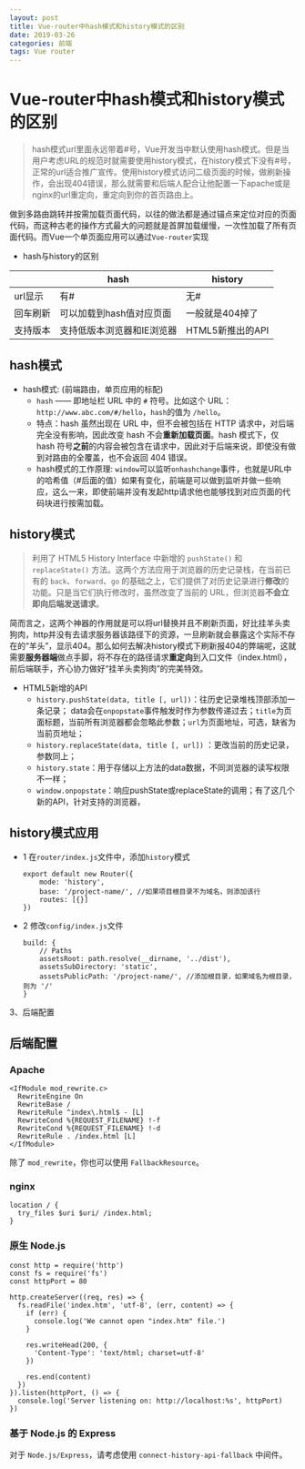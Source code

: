 ```yaml
---
layout: post
title: Vue-router中hash模式和history模式的区别
date: 2019-03-26
categories: 前端
tags: Vue router
---
```


# Vue-router中hash模式和history模式的区别
> hash模式url里面永远带着#号，Vue开发当中默认使用hash模式。但是当用户考虑URL的规范时就需要使用history模式，在history模式下没有#号，正常的url适合推广宣传。使用history模式访问二级页面的时候，做刷新操作，会出现404错误，那么就需要和后端人配合让他配置一下apache或是nginx的url重定向，重定向到你的首页路由上。


做到多路由跳转并按需加载页面代码，以往的做法都是通过锚点来定位对应的页面代码，而这种古老的操作方式最大的问题就是首屏加载缓慢，一次性加载了所有页面代码。而Vue一个单页面应用可以通过`Vue-router`实现

* hash与history的区别

|  | hash|	history|
|---|-----|-----|
|url显示|	有#	|无#|
|回车刷新|	可以加载到hash值对应页面|	一般就是404掉了|
|支持版本|	支持低版本浏览器和IE浏览器|	HTML5新推出的API|


## hash模式


* hash模式: (前端路由，单页应用的标配)
	* `hash` —— 即地址栏 URL 中的 `#` 符号。比如这个 URL：`http://www.abc.com/#/hello`，`hash`的值为 `/hello`。
	* 特点：hash 虽然出现在 URL 中，但不会被包括在 HTTP 请求中，对后端完全没有影响，因此改变 hash 不会**重新加载页面**。hash 模式下，仅 hash 符号**之前**的内容会被包含在请求中，因此对于后端来说，即使没有做到对路由的全覆盖，也不会返回 404 错误。
	* hash模式的工作原理: `window`可以监听`onhashchange`事件，也就是URL中的哈希值（#后面的值）如果有变化，前端是可以做到监听并做一些响应，这么一来，即使前端并没有发起http请求他也能够找到对应页面的代码块进行按需加载。

## history模式

> 利用了 HTML5 History Interface 中新增的 `pushState()` 和 `replaceState()` 方法。这两个方法应用于浏览器的历史记录栈，在当前已有的 `back`、`forward`、`go` 的基础之上，它们提供了对历史记录进行**修改**的功能。只是当它们执行修改时，虽然改变了当前的 URL，但浏览器**不会立即向后端发送请求**。

简而言之，这两个神器的作用就是可以将url替换并且不刷新页面，好比挂羊头卖狗肉，http并没有去请求服务器该路径下的资源，一旦刷新就会暴露这个实际不存在的“羊头”，显示404。那么如何去解决history模式下刷新报404的弊端呢，这就需要**服务器端**做点手脚，将不存在的路径请求**重定向**到入口文件（index.html），前后端联手，齐心协力做好“挂羊头卖狗肉”的完美特效。

* HTML5新增的API
	* `history.pushState(data, title [, url])`：往历史记录堆栈顶部添加一条记录； data会在`onpopstate`事件触发时作为参数传递过去；`title`为页面标题，当前所有浏览器都会忽略此参数；`url`为页面地址，可选，缺省为当前页地址；
	* `history.replaceState(data, title [, url])` ：更改当前的历史记录，参数同上； 
	* `history.state`：用于存储以上方法的data数据，不同浏览器的读写权限不一样；
	* `window.onpopstate`：响应pushState或replaceState的调用；有了这几个新的API，针对支持的浏览器，

##  history模式应用

* 1 在`router/index.js`文件中，添加`history`模式

	```
	export default new Router({
		mode: 'history',
		base: '/project-name/', //如果项目根目录不为域名，则添加该行
		routes: [{}]
	})
	```
* 2 修改`config/index.js`文件

	```
	build: {
		// Paths
		assetsRoot: path.resolve(__dirname, '../dist'),
		assetsSubDirectory: 'static',
		assetsPublicPath: '/project-name/', //添加根目录，如果域名为根目录，则为 '/'
	}
	```

3、后端配置

## 后端配置
### Apache

```
<IfModule mod_rewrite.c>
  RewriteEngine On
  RewriteBase /
  RewriteRule ^index\.html$ - [L]
  RewriteCond %{REQUEST_FILENAME} !-f
  RewriteCond %{REQUEST_FILENAME} !-d
  RewriteRule . /index.html [L]
</IfModule>
```
除了 `mod_rewrite`，你也可以使用 `FallbackResource`。

### nginx

```
location / {
  try_files $uri $uri/ /index.html;
}
```
### 原生 Node.js

```
const http = require('http')
const fs = require('fs')
const httpPort = 80

http.createServer((req, res) => {
  fs.readFile('index.htm', 'utf-8', (err, content) => {
    if (err) {
      console.log('We cannot open "index.htm" file.')
    }

    res.writeHead(200, {
      'Content-Type': 'text/html; charset=utf-8'
    })

    res.end(content)
  })
}).listen(httpPort, () => {
  console.log('Server listening on: http://localhost:%s', httpPort)
})

```
### 基于 Node.js 的 Express
对于 `Node.js/Express`，请考虑使用 `connect-history-api-fallback` 中间件。

